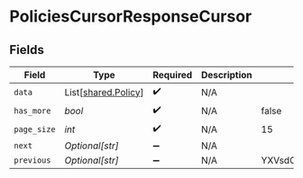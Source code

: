 # PoliciesCursorResponseCursor


## Fields

| Field                                                | Type                                                 | Required                                             | Description                                          | Example                                              |
| ---------------------------------------------------- | ---------------------------------------------------- | ---------------------------------------------------- | ---------------------------------------------------- | ---------------------------------------------------- |
| `data`                                               | List[[shared.Policy](../../models/shared/policy.md)] | :heavy_check_mark:                                   | N/A                                                  |                                                      |
| `has_more`                                           | *bool*                                               | :heavy_check_mark:                                   | N/A                                                  | false                                                |
| `page_size`                                          | *int*                                                | :heavy_check_mark:                                   | N/A                                                  | 15                                                   |
| `next`                                               | *Optional[str]*                                      | :heavy_minus_sign:                                   | N/A                                                  |                                                      |
| `previous`                                           | *Optional[str]*                                      | :heavy_minus_sign:                                   | N/A                                                  | YXVsdCBhbmQgYSBtYXhpbXVtIG1heF9yZXN1bHRzLol=         |
